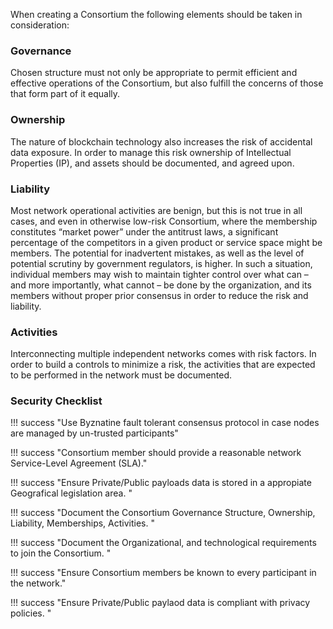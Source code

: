 When creating a Consortium the following elements should be taken in consideration:

### Governance
Chosen structure must not only be appropriate to permit efficient and effective operations of the Consortium, 
but also fulfill the concerns of those that form part of it equally.

### Ownership
The nature of blockchain technology also increases the risk of accidental data exposure. In order to manage this risk
ownership of Intellectual Properties (IP), and assets should be documented, and agreed upon. 

### Liability
Most network operational activities are benign, but this is not true in all cases,
and even in otherwise low-risk Consortium, where the membership constitutes “market power” under the antitrust
laws, a significant percentage of the competitors in a given product or service space might be members. The potential
for inadvertent mistakes, as well as the level of potential scrutiny by government regulators, is higher.
In such a situation, individual members may wish to maintain tighter control over what can – and more importantly, what cannot – be done 
by the organization, and its members without proper prior consensus in order to reduce the risk and liability.

### Activities
Interconnecting multiple independent networks comes with risk factors. In order to
build a controls to minimize a risk, the activities that are expected to be performed in the network must be documented.  

### Security Checklist

!!! success "Use Byznatine fault tolerant consensus protocol in case nodes are managed by un-trusted participants"

!!! success "Consortium member should provide a reasonable network Service-Level Agreement (SLA)."

!!! success "Ensure Private/Public payloads data is stored in a appropiate Geografical legislation area. "

!!! success "Document the Consortium Governance Structure, Ownership, Liability, Memberships, Activities. "

!!! success "Document the Organizational, and technological requirements to join the Consortium. "

!!! success "Ensure Consortium members be known to every participant in the network."

!!! success "Ensure Private/Public paylaod data is compliant with privacy policies. "